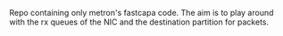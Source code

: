Repo containing only metron's fastcapa code. The aim is to play around with the rx queues of the NIC and the destination partition for packets.
